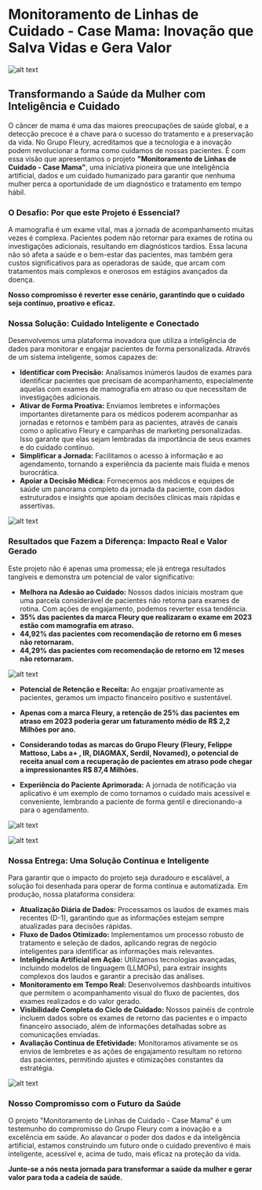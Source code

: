 # Monitoramento de Linhas de Cuidado - Case Mama: Inovação que Salva Vidas e Gera Valor

![alt text](image-9.png)

## Transformando a Saúde da Mulher com Inteligência e Cuidado

O câncer de mama é uma das maiores preocupações de saúde global, e a detecção precoce é a chave para o sucesso do tratamento e a preservação da vida. No Grupo Fleury, acreditamos que a tecnologia e a inovação podem revolucionar a forma como cuidamos de nossas pacientes. É com essa visão que apresentamos o projeto **"Monitoramento de Linhas de Cuidado - Case Mama"**, uma iniciativa pioneira que une inteligência artificial, dados e um cuidado humanizado para garantir que nenhuma mulher perca a oportunidade de um diagnóstico e tratamento em tempo hábil.

### O Desafio: Por que este Projeto é Essencial?

A mamografia é um exame vital, mas a jornada de acompanhamento muitas vezes é complexa. Pacientes podem não retornar para exames de rotina ou investigações adicionais, resultando em diagnósticos tardios. Essa lacuna não só afeta a saúde e o bem-estar das pacientes, mas também gera custos significativos para as operadoras de saúde, que arcam com tratamentos mais complexos e onerosos em estágios avançados da doença.

**Nosso compromisso é reverter esse cenário, garantindo que o cuidado seja contínuo, proativo e eficaz.**

### Nossa Solução: Cuidado Inteligente e Conectado

Desenvolvemos uma plataforma inovadora que utiliza a inteligência de dados para monitorar e engajar pacientes de forma personalizada. Através de um sistema inteligente, somos capazes de:

*   **Identificar com Precisão:** Analisamos inúmeros laudos de exames para identificar pacientes que precisam de acompanhamento, especialmente aquelas com exames de mamografia em atraso ou que necessitam de investigações adicionais.
*   **Ativar de Forma Proativa:** Enviamos lembretes e informações importantes diretamente para os médicos poderem acompanhar as jornadas e retornos e também para as pacientes, através de canais como o aplicativo Fleury e campanhas de marketing personalizadas. Isso garante que elas sejam lembradas da importância de seus exames e do cuidado contínuo.
*   **Simplificar a Jornada:** Facilitamos o acesso à informação e ao agendamento, tornando a experiência da paciente mais fluida e menos burocrática.
*   **Apoiar a Decisão Médica:** Fornecemos aos médicos e equipes de saúde um panorama completo da jornada da paciente, com dados estruturados e insights que apoiam decisões clínicas mais rápidas e assertivas.

![alt text](image-4.png)

### Resultados que Fazem a Diferença: Impacto Real e Valor Gerado

Este projeto não é apenas uma promessa; ele já entrega resultados tangíveis e demonstra um potencial de valor significativo:

*   **Melhora na Adesão ao Cuidado:** Nossos dados iniciais mostram que uma parcela considerável de pacientes não retorna para exames de rotina. Com ações de engajamento, podemos reverter essa tendência.
*   **35% das pacientes da marca Fleury que realizaram o exame em 2023 estão com mamografia em atraso.**
*   **44,92% das pacientes com recomendação de retorno em 6 meses não retornaram.**
*   **44,29% das pacientes com recomendação de retorno em 12 meses não retornaram.**

![alt text](image-5.png)

*   **Potencial de Retenção e Receita:** Ao engajar proativamente as pacientes, geramos um impacto financeiro positivo e sustentável.
*   **Apenas com a marca Fleury, a retenção de 25% das pacientes em atraso em 2023 poderia gerar um faturamento médio de R$ 2,2 Milhões por ano.**
*   **Considerando todas as marcas do Grupo Fleury (Fleury, Felippe Mattoso, Labs a+ , IR, DIAGMAX, Serdil, Novamed), o potencial de receita anual com a recuperação de pacientes em atraso pode chegar a impressionantes R$ 87,4 Milhões.**

*   **Experiência do Paciente Aprimorada:** A jornada de notificação via aplicativo é um exemplo de como tornamos o cuidado mais acessível e conveniente, lembrando a paciente de forma gentil e direcionando-a para o agendamento.

![alt text](image-6.png)

![alt text](image-7.png)

### Nossa Entrega: Uma Solução Contínua e Inteligente

Para garantir que o impacto do projeto seja duradouro e escalável, a solução foi desenhada para operar de forma contínua e automatizada. Em produção, nossa plataforma considera:

*   **Atualização Diária de Dados:** Processamos os laudos de exames mais recentes (D-1), garantindo que as informações estejam sempre atualizadas para decisões rápidas.
*   **Fluxo de Dados Otimizado:** Implementamos um processo robusto de tratamento e seleção de dados, aplicando regras de negócio inteligentes para identificar as informações mais relevantes.
*   **Inteligência Artificial em Ação:** Utilizamos tecnologias avançadas, incluindo modelos de linguagem (LLMOPs), para extrair insights complexos dos laudos e garantir a precisão das análises.
*   **Monitoramento em Tempo Real:** Desenvolvemos dashboards intuitivos que permitem o acompanhamento visual do fluxo de pacientes, dos exames realizados e do valor gerado.
*   **Visibilidade Completa do Ciclo de Cuidado:** Nossos painéis de controle incluem dados sobre os exames de retorno das pacientes e o impacto financeiro associado, além de informações detalhadas sobre as comunicações enviadas.
*   **Avaliação Contínua de Efetividade:** Monitoramos ativamente se os envios de lembretes e as ações de engajamento resultam no retorno das pacientes, permitindo ajustes e otimizações constantes da estratégia.

![alt text](image-8.png)

### Nosso Compromisso com o Futuro da Saúde

O projeto "Monitoramento de Linhas de Cuidado - Case Mama" é um testemunho do compromisso do Grupo Fleury com a inovação e a excelência em saúde. Ao alavancar o poder dos dados e da inteligência artificial, estamos construindo um futuro onde o cuidado preventivo é mais inteligente, acessível e, acima de tudo, mais eficaz na proteção da vida.

**Junte-se a nós nesta jornada para transformar a saúde da mulher e gerar valor para toda a cadeia de saúde.**